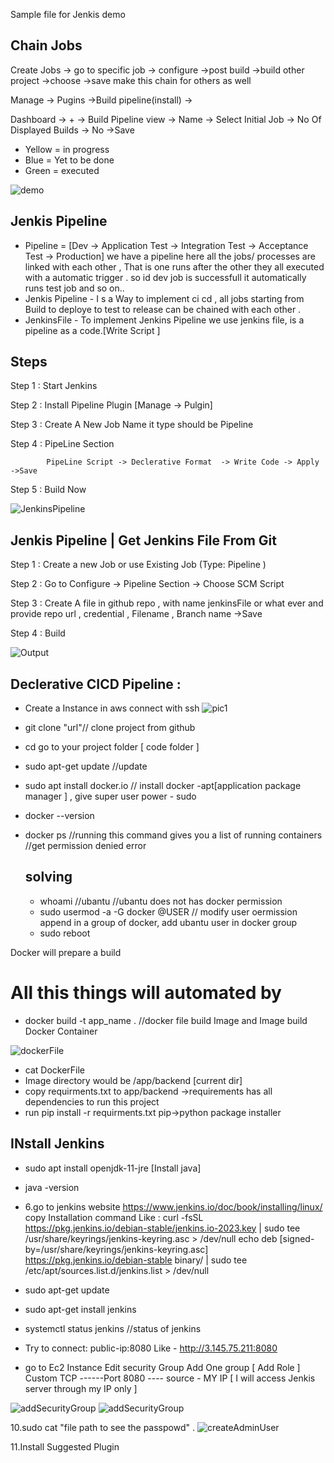 Sample file for Jenkis demo
## Chain Jobs
Create Jobs -> go to specific job -> configure ->post build ->build other project ->choose ->save
make this chain for others as well

Manage -> Pugins ->Build pipeline(install) -> 

Dashboard -> + -> Build Pipeline view -> Name -> Select Initial Job -> No Of Displayed Builds -> No ->Save 

 * Yellow = in progress
 * Blue = Yet to be done
 * Green = executed

![demo](https://github.com/OliGanguly/Jenkis-Demo/assets/82031303/b42d600f-0c0e-4994-8905-691e371c1bef)

## Jenkis Pipeline
* Pipeline = [Dev -> Application Test -> Integration Test -> Acceptance Test -> Production]
  we have a pipeline here all the jobs/ processes are linked with each other , That is one runs after the other
  they all executed with a automatic trigger . so id dev job is successfull it automatically runs test job and so on..
 * Jenkis Pipeline - I s a Way to implement ci cd , all jobs starting from Build to deploye to test to release can be chained with each other .
 * JenkinsFile - To implement Jenkins Pipeline we use jenkins file, is a pipeline as a code.[Write Script ]
  ## Steps
   Step 1 : Start Jenkins

   Step 2 : Install Pipeline Plugin [Manage -> Pulgin]

   Step 3 : Create A New Job Name it type should be Pipeline

   Step 4 : PipeLine Section

            PipeLine Script -> Declerative Format  -> Write Code -> Apply ->Save

   Step 5 : Build Now

   ![JenkinsPipeline](https://github.com/OliGanguly/Jenkis-Demo/assets/82031303/f38e12d6-d08a-4bd6-85b8-756a91f8154d)

   ## Jenkis Pipeline | Get Jenkins File From Git 

   Step 1 : Create a new Job or use Existing Job (Type: Pipeline )

   Step 2 : Go to Configure -> Pipeline Section -> Choose SCM Script

   Step 3 : Create A file in github repo , with name jenkinsFile or what ever and provide  repo url , credential , Filename , Branch name ->Save 

   Step 4 : Build

   ![Output](https://github.com/OliGanguly/Jenkis-Demo/assets/82031303/0b5e4126-8a73-4dd3-b58a-a88f03725b7b)

  ## Declerative CICD Pipeline :
  * Create a Instance in aws connect with ssh
  ![pic1](https://github.com/OliGanguly/Jenkis-Demo/assets/82031303/bf5a2b10-c568-4d63-b9ae-a05bc84f6a06)

  * git clone "url"// clone project from github
  * cd go to your project folder [ code folder ]
  * sudo apt-get update //update 
  * sudo apt install docker.io // install docker -apt[application package manager ] , give super user power - sudo
  * docker --version
  * docker ps //running this command gives you a list of running containers 
    //get permission denied error
    ## solving
    * whoami //ubantu
      //ubantu does not has docker permission
    * sudo usermod -a -G docker @USER // modify user oermission append in a group of docker, add ubantu user in docker group
    * sudo reboot

 Docker will prepare a build 
 # All this things will automated by 
 * docker build -t app_name . //docker file build Image and Image build Docker Container
 
 ![dockerFile](https://github.com/OliGanguly/Jenkis-Demo/assets/82031303/17746766-d050-4256-9913-76a43dadabb2)
  
* cat DockerFile
* Image directory would be /app/backend [current dir]
* copy requirments.txt to app/backend ->requirements has all dependencies to run this project 
* run pip install -r requirments.txt pip->python package installer

## INstall Jenkins
* sudo apt install openjdk-11-jre [Install java]
* java -version
* 6.go to jenkins website
https://www.jenkins.io/doc/book/installing/linux/
copy Installation command
Like :
curl -fsSL https://pkg.jenkins.io/debian-stable/jenkins.io-2023.key | sudo tee \
  /usr/share/keyrings/jenkins-keyring.asc > /dev/null
echo deb [signed-by=/usr/share/keyrings/jenkins-keyring.asc] \
  https://pkg.jenkins.io/debian-stable binary/ | sudo tee \
  /etc/apt/sources.list.d/jenkins.list > /dev/null
* sudo apt-get update
* sudo apt-get install jenkins
* systemctl status jenkins //status of jenkins
* Try to connect:
public-ip:8080
Like - http://3.145.75.211:8080

* go to Ec2 Instance
Edit security Group
Add One group [ Add Role ]
Custom TCP ------Port 8080 ---- source - MY IP [ I will access Jenkis server through my IP only ]

![addSecurityGroup](https://github.com/OliGanguly/Jenkins-Demo/assets/82031303/f95d4cbf-be40-48f3-a56f-6b7671c2bc5d)
![addSecurityGroup](https://github.com/OliGanguly/Jenkins-Demo/assets/82031303/ee8c0f21-2b9a-4cca-a457-aab902573894)

10.sudo cat "file path to see the passpowd" .
![createAdminUser](https://github.com/OliGanguly/Jenkins-Demo/assets/82031303/d7161483-0842-42f9-bad0-240d2d575fdd)

11.Install Suggested Plugin


 
  

  


    
   

  

   


             


